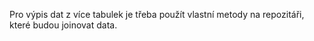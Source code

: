 Pro výpis dat z více tabulek je třeba použít vlastní metody na repozitáři, které budou joinovat data.